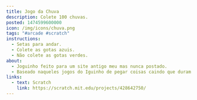 ```yaml
---
title: Jogo da Chuva
description: Colete 100 chuvas.
posted: 1474599600000
icon: /img/icons/chuva.png
tags: "#arcade #scratch"
instructions:
  - Setas para andar.
  - Colete as gotas azuis.
  - Não colete as gotas verdes.
about:
  - Joguinho feito para um site antigo meu mas nunca postado.
  - Baseado naqueles jogos do Iguinho de pegar coisas caindo que duram uma eternidade.
links:
  - text: Scratch
    link: https://scratch.mit.edu/projects/428642750/
---
```

<scratch url="https://scratch.mit.edu/projects/428642750/"></scratch>